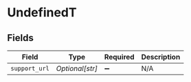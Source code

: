 # UndefinedT


## Fields

| Field              | Type               | Required           | Description        |
| ------------------ | ------------------ | ------------------ | ------------------ |
| `support_url`      | *Optional[str]*    | :heavy_minus_sign: | N/A                |